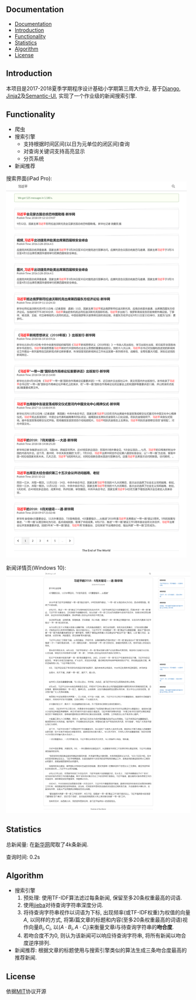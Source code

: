 ## Documentation
- [Documentation](#documentation)
- [Introduction](#introduction)
- [Functionality](#functionality)
- [Statistics](#statistics)
- [Algorithm](#algorithm)
- [License](#license)
## Introduction

本项目是2017-2018夏季学期程序设计基础小学期第三周大作业, 基于[Django](https://www.djangoproject.com/), [Jinja2](http://jinja.pocoo.org/docs/2.10/)及[Semantic-UI](https://semantic-ui.com/), 实现了一个作业级的新闻搜索引擎.

## Functionality
- 爬虫
- 搜索引擎
    - 支持根据时间区间(以日为元单位的闭区间)查询
    - 对查询关键词支持高亮显示
    - 分页系统
- 新闻推荐

搜索界面(iPad Pro):
![search](img/search.png)

新闻详情页(Windows 10):
![detail](img/detail.png)
## Statistics
总新闻量: 在[新华网](http://www.xinhuanet.com/)爬取了4k条新闻.

查询时间: 0.2s
## Algorithm
- 搜索引擎
    1. 预处理: 使用TF-IDF算法滤过每条新闻, 保留至多20条权重最高的词语.
    2. 使用[jieba](https://github.com/fxsjy/jieba)对待查询字符串深度分词.
    3. 将待查询字符串视作以词语为下标, 出现频率(或TF-IDF权重)为权值的向量$A$, 以同样的方式, 将第$i$篇文章的标题和内容(至多20条权重最高的词语)视作向量$B_i, C_i$, 以$(A \cdot B_i, A \cdot C_i)$来衡量文章$i$与待查询字符串的**吻合度**.
    4. 若吻合度不为0, 则认为该新闻可以响应待查询字符串, 将所有新闻以吻合度逆序排列.
- 新闻推荐: 根据文章的标题使用与搜索引擎类似的算法生成三条吻合度最高的推荐新闻.

## License

依据[MIT](LICENSE.md)协议开源